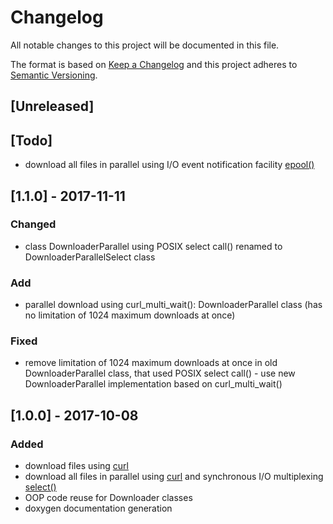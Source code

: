 # Changelog
All notable changes to this project will be documented in this file.

The format is based on [Keep a Changelog](http://keepachangelog.com/en/1.0.0/)
and this project adheres to [Semantic Versioning](http://semver.org/spec/v2.0.0.html).

## [Unreleased]

## [Todo]
- download all files in parallel using I/O event notification facility [epool()](https://linux.die.net/man/4/epoll)

## [1.1.0] - 2017-11-11
### Changed
- class DownloaderParallel using POSIX select call() renamed to DownloaderParallelSelect class

### Add
- parallel download using curl_multi_wait(): DownloaderParallel class (has no limitation of 1024 maximum downloads at once)

### Fixed
- remove limitation of 1024 maximum downloads at once in old DownloaderParallel class, that used POSIX select call() - use new DownloaderParallel implementation based on curl_multi_wait()

## [1.0.0] - 2017-10-08
### Added
- download files using [curl](https://github.com/curl/curl)
- download all files in parallel using [curl](https://github.com/curl/curl) and synchronous I/O multiplexing [select()](https://linux.die.net/man/2/select)
- OOP code reuse for Downloader classes
- doxygen documentation generation